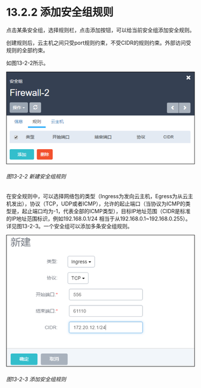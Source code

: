 # 13.2.2 添加安全组规则

点击某条安全组，选择规则栏，点击添加按钮，可以给当前安全组添加安全规则。

创建规则后，云主机之间只受port规则约束，不受CIDR的规则约束。外部访问受规则的全部约束。

如图13-2-2所示。

![png](../images/13-2-2.png "图13-2-2 新建安全组规则")
###### 图13-2-2 新建安全组规则

在安全规则中，可以选择网络包的类型（Ingress为发向云主机，Egress为从云主机发出），协议（TCP，UDP或者ICMP），允许的起止端口（当协议为ICMP的类型是，起止端口均为-1，代表全部的ICMP类型），目标IP地址范围（CIDR是标准的IP地址范围标识，例如192.168.0.1/24 相当于从192.168.0.1~192.168.0.255）。详见图13-2-3。一个安全组可以添加多条安全组规则。

![png](../images/13-2-3.png "图13-2-3  添加安全组规则")
###### 图13-2-3  添加安全组规则

